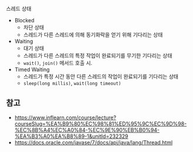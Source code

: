 스레드 상태
- Blocked
	- 차단 상태
	- 스레드가 다른 스레드에 의해 동기화락을 얻기 위해 기다리는 상태
- Waiting
	- 대기 상태
	- 스레드가 다른 스레드의 특정 작업이 완료되기를 무기한 기다리는 상태
	- `wait()`, `join()` 메서드 호출 시.
- Timed Waiting
	- 스레드가 특정 시간 동안 다른 스레드의 작업이 완료되기를 기다리는 상태
	- `sleep(long millis)`, `wait(long timeout)`

## 참고
- https://www.inflearn.com/course/lecture?courseSlug=%EA%B9%80%EC%98%81%ED%95%9C%EC%9D%98-%EC%8B%A4%EC%A0%84-%EC%9E%90%EB%B0%94-%EA%B3%A0%EA%B8%89-1&unitId=232329
- https://docs.oracle.com/javase/7/docs/api/java/lang/Thread.html